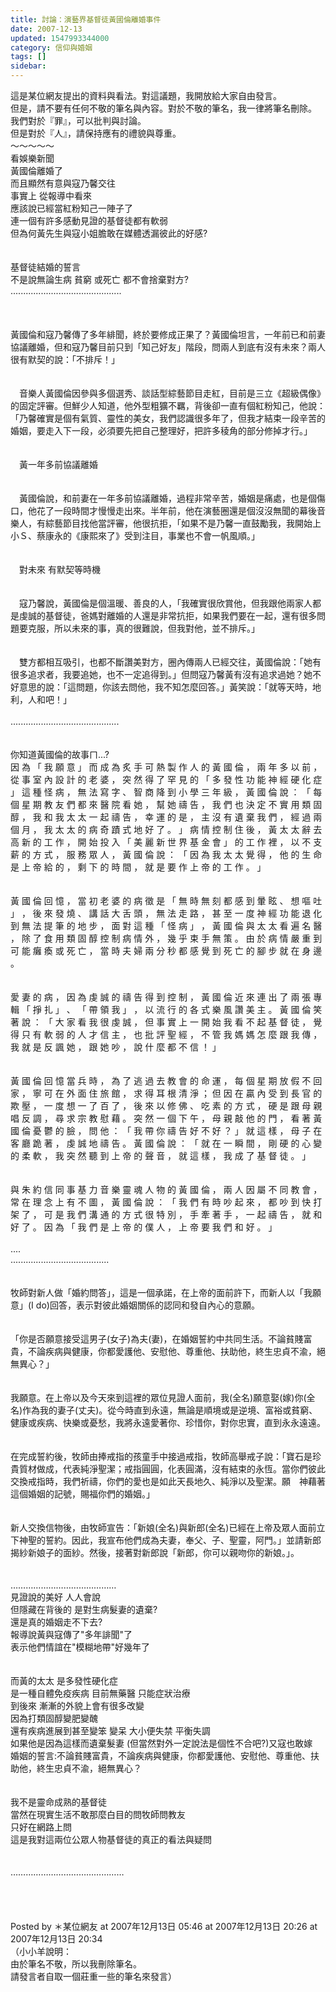 ```yaml
---
title: 討論：演藝界基督徒黃國倫離婚事件
date: 2007-12-13
updated: 1547993344000
category: 信仰與婚姻
tags: []
sidebar: 
---
```


<p>這是某位網友提出的資料與看法。對這議題，我開放給大家自由發言。<br/>但是，請不要有任何不敬的筆名與內容。對於不敬的筆名，我一律將筆名刪除。<br/>我們對於『罪』，可以批判與討論。<br/>但是對於『人』，請保持應有的禮貌與尊重。<br/><!--more-->～～～～～<br/>看娛樂新聞<br/>黃國倫離婚了<br/>而且顯然有意與寇乃馨交往<br/>事實上 從報導中看來<br/>應該說已經當紅粉知己一陣子了<br/>連一個有許多感動見證的基督徒都有軟弱<br/>但為何黃先生與寇小姐膽敢在媒體透漏彼此的好感?<br/><br/><br/>基督徒結婚的誓言<br/>不是說無論生病 貧窮 或死亡 都不會捨棄對方?<br/>............................................<br/><br/><br/><br/>黃國倫和寇乃馨傳了多年緋聞，終於要修成正果了？黃國倫坦言，一年前已和前妻協議離婚，但和寇乃馨目前只到「知己好友」階段，問兩人到底有沒有未來？兩人很有默契的說：「不排斥！」<br/><br/><br/>　音樂人黃國倫因參與多個選秀、談話型綜藝節目走紅，目前是三立《超級偶像》的固定評審。但鮮少人知道，他外型粗獷不羈，背後卻一直有個紅粉知己，他說：「乃馨確實是個有氣質、靈性的美女，我們認識很多年了，但我才結束一段辛苦的婚姻，要走入下一段，必須要先把自己整理好，把許多稜角的部分修掉才行。」<br/><br/><br/>　黃一年多前協議離婚<br/><br/><br/>　黃國倫說，和前妻在一年多前協議離婚，過程非常辛苦，婚姻是痛處，也是個傷口，他花了一段時間才慢慢走出來。半年前，他在演藝圈還是個沒沒無聞的幕後音樂人，有綜藝節目找他當評審，他很抗拒，「如果不是乃馨一直鼓勵我，我開始上小Ｓ、蔡康永的《康熙來了》受到注目，事業也不會一帆風順。」<br/><br/><br/>　對未來 有默契等時機<br/><br/><br/>　寇乃馨說，黃國倫是個溫暖、善良的人，「我確實很欣賞他，但我跟他兩家人都是虔誠的基督徒，爸媽對離婚的人還是非常抗拒，如果我們要在一起，還有很多問題要克服，所以未來的事，真的很難說，但我對他，並不排斥。」<br/><br/><br/>　雙方都相互吸引，也都不斷讚美對方，圈內傳兩人已經交往，黃國倫說：「她有很多追求者，我要追她，也不一定追得到。」但問寇乃馨黃有沒有追求過她？她不好意思的說：「這問題，你該去問他，我不知怎麼回答。」黃笑說：「就等天時，地利，人和吧！」<br/><br/>...........................................<br/><br/><br/>你知道黃國倫的故事ㄇ...?<br/>因 為 「 我 願 意 」 而 成 為 炙 手 可 熱 製 作 人 的 黃 國 倫 ， 兩 年 多 以 前 ， 從 事 室 內 設 計 的 老 婆 ， 突 然 得 了 罕 見 的 「 多 發 性 功 能 神 經 硬 化 症 」 這 種 怪 病 ， 無 法 寫 字 、 智 商 降 到 小 學 三 年 級 ， 黃 國 倫 說 ： 「 每 個 星 期 教 友 們 都 來 醫 院 看 她 ， 幫 她 禱 告 ， 我 們 也 決 定 不 實 用 類 固 醇 ， 我 和 我 太 太 一 起 禱 告 ， 幸 運 的 是 ， 主 沒 有 遺 棄 我 們 ， 經 過 兩 個 月 ， 我 太 太 的 病 奇 蹟 式 地 好 了 。 」 病 情 控 制 住 後 ， 黃 太 太 辭 去 高 新 的 工 作 ， 開 始 投 入 「 美 麗 新 世 界 基 金 會 」 的 工 作 裡 ， 以 不 支 薪 的 方 式 ， 服 務 眾 人 ， 黃 國 倫 說 ： 「 因 為 我 太 太 覺 得 ， 他 的 生 命 是 上 帝 給 的 ， 剩 下 的 時 間 ， 就 是 要 作 上 帝 的 工 作 。 」<br/><br/><br/>黃 國 倫 回 憶 ， 當 初 老 婆 的 病 徵 是 「 無 時 無 刻 都 感 到 暈 眩 、 想 嘔 吐 」 ， 後 來 發 燒 、 講 話 大 舌 頭 ， 無 法 走 路 ， 甚 至 一 度 神 經 功 能 退 化 到 無 法 提 筆 的 地 步 ， 面 對 這 種 「 怪 病 」 ， 黃 國 倫 與 太 太 看 遍 名 醫 ， 除 了 食 用 類 固 醇 控 制 病 情 外 ， 幾 乎 束 手 無 策 。 由 於 病 情 嚴 重 到 可 能 癱 瘓 或 死 亡 ， 當 時 夫 婦 兩 分 秒 都 感 覺 到 死 亡 的 腳 步 就 在 身 邊 。 <br/><br/><br/>愛 妻 的 病 ， 因 為 虔 誠 的 禱 告 得 到 控 制 ， 黃 國 倫 近 來 連 出 了 兩 張 專 輯 「 掙 扎 」 、 「 帶 領 我 」 ， 以 流 行 的 各 式 樂 風 讚 美 主 。 黃 國 倫 笑 著 說 ： 「 大 家 看 我 很 虔 誠 ， 但 事 實 上 一 開 始 我 看 不 起 基 督 徒 ， 覺 得 只 有 軟 弱 的 人 才 信 主 ， 也 批 評 聖 經 ， 不 管 我 媽 媽 怎 麼 跟 我 傳 ， 我 就 是 反 諷 她 ， 跟 她 吵 ， 說 什 麼 都 不 信 ！ 」<br/><br/><br/>黃 國 倫 回 憶 當 兵 時 ， 為 了 逃 過 去 教 會 的 命 運 ， 每 個 星 期 放 假 不 回 家 ， 寧 可 在 外 面 住 旅 館 ， 求 得 耳 根 清 淨 ； 但 因 在 贏 內 受 到 長 官 的 欺 壓 ， 一 度 想 一 了 百 了 ， 後 來 以 修 佛 、 吃 素 的 方 式 ， 硬 是 跟 母 親 唱 反 調 ， 尋 求 宗 教 慰 藉 。 突 然 一 個 下 午 ， 母 親 敲 他 的 門 ， 看 著 黃 國 倫 憂 鬱 的 臉 ， 問 他 ： 「 我 帶 你 禱 告 好 不 好 ？ 」 就 這 樣 ， 母 子 在 客 廳 跪 著 ， 虔 誠 地 禱 告 。 黃 國 倫 說 ： 「 就 在 一 瞬 間 ， 剛 硬 的 心 變 的 柔 軟 ， 我 突 然 聽 到 上 帝 的 聲 音 ， 就 這 樣 ， 我 成 了 基 督 徒 。 」<br/><br/><br/>與 朱 約 信 同 事 基 力 音 樂 靈 魂 人 物 的 黃 國 倫 ， 兩 人 因 屬 不 同 教 會 ， 常 在 理 念 上 有 不 圖 ， 黃 國 倫 說 ： 「 我 們 有 時 吵 起 來 ， 都 吵 到 快 打 架 了 ， 可 是 我 們 溝 通 的 方 式 很 特 別 ， 手 牽 著 手 ， 一 起 禱 告 ， 就 和 好 了 。 因 為 「 我 們 是 上 帝 的 僕 人 ， 上 帝 要 我 們 和 好 。 」 <br/><br/>....<br/>.......................................<br/><br/><br/>牧師對新人做「婚約問答」，這是一個承諾，在上帝的面前許下，而新人以「我願意」(I do)回答，表示對彼此婚姻關係的認同和發自內心的意願。<br/><br/><br/>「你是否願意接受這男子(女子)為夫(妻)，在婚姻誓約中共同生活。不論貧賤富貴，不論疾病與健康，你都愛護他、安慰他、尊重他、扶助他，終生忠貞不渝，絕無異心？」<br/><br/><br/>我願意。在上帝以及今天來到這裡的眾位見證人面前，我(全名)願意娶(嫁)你(全名)作為我的妻子(丈夫)。從今時直到永遠，無論是順境或是逆境、富裕或貧窮、健康或疾病、快樂或憂愁，我將永遠愛著你、珍惜你，對你忠實，直到永永遠遠。<br/><br/><br/>在完成誓約後，牧師由捧戒指的孩童手中接過戒指，牧師高舉戒子說：「寶石是珍貴質材做成，代表純淨聖潔；戒指圓圓，化表圓滿，沒有結束的永恆。當你們彼此交換戒指時，我們祈禱，你們的愛也是如此天長地久、純淨以及聖潔。願　神藉著這個婚姻的記號，賜福你們的婚姻。」<br/><br/><br/>新人交換信物後，由牧師宣告：「新娘(全名)與新郎(全名)已經在上帝及眾人面前立下神聖的誓約。因此，我宣布他們成為夫妻，奉父、子、聖靈，阿門。」並請新郎揭紗新娘子的面紗。然後，接著對新郎說「新郎，你可以親吻你的新娘。」。<br/><br/><br/>……………………………………<br/>見證說的美好 人人會說<br/>但隱藏在背後的 是對生病髮妻的遺棄? <br/>還是真的婚姻走不下去?<br/>報導說黃與寇傳了"多年誹聞"了<br/>表示他們情誼在"模糊地帶"好幾年了<br/><br/><br/>而黃的太太 是多發性硬化症<br/>是一種自體免疫疾病 目前無藥醫 只能症狀治療<br/>到後來 漸漸的外貌上會有很多改變 <br/>因為打類固醇變肥變醜<br/>還有疾病進展到甚至變笨 變呆 大小便失禁 平衡失調 <br/>如果他是因為這樣而遺棄髮妻 (但當然對外一定說法是個性不合吧?)又寇也敢嫁<br/>婚姻的誓言:不論貧賤富貴，不論疾病與健康，你都愛護他、安慰他、尊重他、扶助他，終生忠貞不渝，絕無異心？<br/><br/><br/>我不是靈命成熟的基督徒<br/>當然在現實生活不敢那麼白目的問牧師問教友<br/>只好在網路上問<br/>這是我對這兩位公眾人物基督徒的真正的看法與疑問<br/><br/><br/>………………………………………<br/><br/><br/><br/><br/>Posted by ＊某位網友 at 2007年12月13日 05:46  at 2007年12月13日 20:26   at 2007年12月13日 20:34 <br/>（小小羊說明：<br/>由於筆名不敬，所以我刪除筆名。<br/>請發言者自取一個莊重一些的筆名來發言）<br/><br/></p><p> </p><br/><br/>
